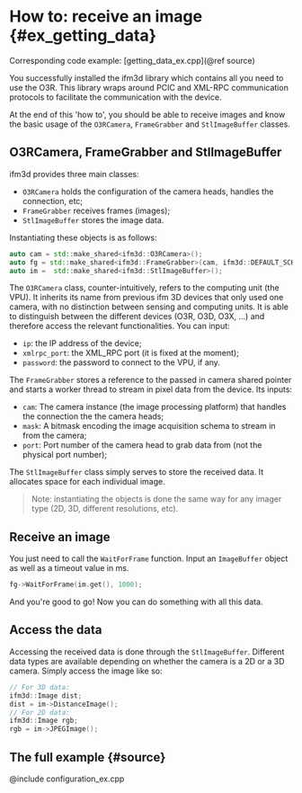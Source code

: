 # How to: receive an image {#ex_getting_data}
Corresponding code example: [getting_data_ex.cpp](@ref source)

You successfully installed the ifm3d library which contains all you need to use the O3R. This library wraps around PCIC and XML-RPC communication protocols to facilitate the communication with the device.

At the end of this 'how to', you should be able to receive images and know the basic usage of the `O3RCamera`, `FrameGrabber` and `StlImageBuffer` classes.

## O3RCamera, FrameGrabber and StlImageBuffer

ifm3d provides three main classes:
- `O3RCamera` holds the configuration of the camera heads, handles the connection, etc;
- `FrameGrabber` receives frames (images);
- `StlImageBuffer` stores the image data.

Instantiating these objects is as follows:
```cpp
auto cam = std::make_shared<ifm3d::O3RCamera>();
auto fg = std::make_shared<ifm3d::FrameGrabber>(cam, ifm3d::DEFAULT_SCHEMA_MASK, 50012);
auto im =  std::make_shared<ifm3d::StlImageBuffer>();
```
The `O3RCamera` class, counter-intuitively, refers to the computing unit (the VPU). It inherits its name from previous ifm 3D devices that only used one camera, with no distinction between sensing and computing units. It is able to distinguish between the different devices (O3R, O3D, O3X, ...) and therefore access the relevant functionalities.
You can input:
- `ip`: the IP address of the device;
- `xmlrpc_port`: the XML_RPC port (it is fixed at the moment);
- `password`: the password to connect to the VPU, if any.

The `FrameGrabber` stores a reference to the passed in camera shared pointer and starts a worker thread to stream in pixel data from the device.
Its inputs:
- `cam`: The camera instance (the image processing platform) that handles the connection the the camera heads;
- `mask`: A bitmask encoding the image acquisition schema to stream in from the camera;
- `port`: Port number of the camera head to grab data from (not the physical port number);

The `StlImageBuffer` class simply serves to store the received data. It allocates space for each individual image.

> Note: instantiating the objects is done the same way for any imager type (2D, 3D, different resolutions, etc).

## Receive an image

You just need to call the `WaitForFrame` function. Input an `ImageBuffer` object as well as a timeout value in ms.
```cpp
fg->WaitForFrame(im.get(), 1000);
```

And you're good to go! Now you can do something with all this data.

## Access the data

Accessing the received data is done through the `StlImageBuffer`. Different data types are available depending on whether the camera is a 2D or a 3D camera. Simply access the image like so:
```cpp
// For 3D data:
ifm3d::Image dist;  
dist = im->DistanceImage();
// For 2D data:
ifm3d::Image rgb;
rgb = im->JPEGImage();
```

## The full example {#source}
@include configuration_ex.cpp